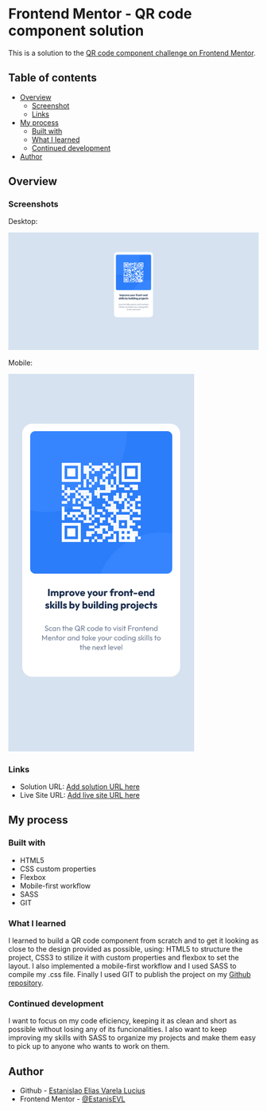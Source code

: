# Frontend Mentor - QR code component solution

This is a solution to the [QR code component challenge on Frontend Mentor](https://www.frontendmentor.io/challenges/qr-code-component-iux_sIO_H). 

## Table of contents

- [Overview](#overview)
  - [Screenshot](#screenshot)
  - [Links](#links)
- [My process](#my-process)
  - [Built with](#built-with)
  - [What I learned](#what-i-learned)
  - [Continued development](#continued-development)
- [Author](#author)

## Overview

### Screenshots

Desktop:

![](Desktop-FrontendMentorQRcodecomponent.png)

Mobile:

![](Mobile-FrontendMentorQRcodecomponent.png)


### Links

- Solution URL: [Add solution URL here](https://github.com/EstanisEVL/qrcodecomponent)
- Live Site URL: [Add live site URL here](https://estanisevl.github.io/qrcodecomponent/)

## My process

### Built with

- HTML5
- CSS custom properties
- Flexbox
- Mobile-first workflow
- SASS
- GIT

### What I learned

I learned to build a QR code component from scratch and to get it looking as close to the design provided as possible, using: HTML5 to structure the project, CSS3 to stilize it with custom properties and flexbox to set the layout. I also implemented a mobile-first workflow and I used SASS to compile my .css file. Finally I used GIT to publish the project on my [Github repository](https://github.com/EstanisEVL).

### Continued development

I want to focus on my code eficiency, keeping it as clean and short as possible without losing any of its funcionalities. I also want to keep improving my skills with SASS to organize my projects and make them easy to pick up to anyone who wants to work on them.

## Author

- Github - [Estanislao Elias Varela Lucius](https://github.com/EstanisEVL)
- Frontend Mentor - [@EstanisEVL](https://www.frontendmentor.io/profile/EstanisEVL)

